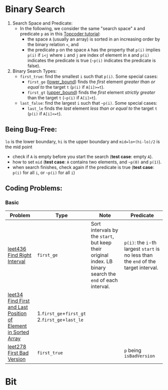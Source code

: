 # Binary Search
1. Search Space and Predicate:
    * In the following, we consider the same "search space" `A` and predicate `p` as in this [Topcoder tutorial](https://www.topcoder.com/community/data-science/data-science-tutorials/binary-search):
      * the space `A` (usually an array) is sorted in an increasing order by the binary relation `<`, and
      * the predicate `p` on the space `A` has the property that `p(i)` implies `p(i)` if `i<j` where `i` and `j` are index of element in `A` and `p(i)` indicates the predicate is true (`~p(i)` indicates the predicate is false).
2. Binary Search Types:
   * `first_true`: find the smallest `i` such that `p(i)`. Some special cases:
      * `first_ge` ([lower_bound](http://www.cplusplus.com/reference/algorithm/lower_bound/)) finds the *first* element *greater than or equal to* the target `t` (`p(i)` if `A[i]>=t`).
      * `first_gt` ([upper_bound](http://www.cplusplus.com/reference/algorithm/upper_bound/)) finds the *first* element *strictly greater* than the target `t` (`~p(i)` if `A[i]>t`).
   * `last_false`: find the largest `i` such that `~p(i)`. Some special cases:
      * `last_le` finds the *last* element *less than or equal to* the target `t` (`p(i)` if `A[i]<=t`).
## Being Bug-Free:
`lo` is the lower boundary, `hi` is the upper boundary and `mid=lo+(hi-lo)/2` is the mid point
   * check if `A` is empty before you start the search (**test case**: empty `A`).
   * how to set `mid` (**test case**: `A` contains two elements, and `~p(0)` and `p(1)`).
   * when search finishes, check again if the predicate is true (**test case**: `p(i)` for all `i`, or `~p(i)` for all `i`)
## Coding Problems:
### Basic
|Problem|Type|Note|Predicate|
|--|--|--|--|
| [leet436 <br>](leetcode/leet436.cpp)[Find Right Interval](https://leetcode.com/problems/find-right-interval/description/)| `first_ge` | Sort intervals by the `start`, but keep their original index. LB binary search the `end` of each interval.| `p(i)`: the `i`-th largest `start` is no less than the `end` of the target interval.|
| [leet34 <br>](leetcode/leet34.cpp)[Find First and Last Position of Element in Sorted Array](https://leetcode.com/problems/find-first-and-last-position-of-element-in-sorted-array/description/)|1.`first_ge`+`first_gt` <br>2.`first_ge`+`last_le`| | |
| [leet278 <br>](leetcode/leet278.cpp)[First Bad Version](https://leetcode.com/problems/first-bad-version/description/)|`first_true`| | `p` being `isBadVersion`|

# Bit

